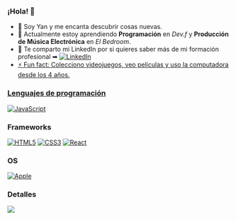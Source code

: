 ### ¡Hola! 🚀

<!--
**YandreGT/yandregt** is a ✨ _special_ ✨ repository because its `README.md` (this file) appears on your GitHub profile.

Here are some ideas to get you started:

- 🔭 I’m currently working on ...
- 🌱 I’m currently learning ...
- 👯 I’m looking to collaborate on ...
- 🤔 I’m looking for help with ...
- 💬 Ask me about ...
- 📫 How to reach me: ...
- 😄 Pronouns: ...
- ⚡ Fun fact: ...
-->
- 🔭 Soy Yan y me encanta descubrir cosas nuevas.
- 🌱 Actualmente estoy aprendiendo **Programación** en _Dev.f_ y **Producción de Música Electrónica** en _El Bedroom_. 
- 💼 Te comparto mi LinkedIn por si quieres saber más de mi formación profesional ➡ <a href="https://www.linkedin.com/in/yandregt/">
   <img src="https://camo.githubusercontent.com/8fdc1cc04c29ee0548aa86f0c3d3ca9b4e1736b51e60dbf94baf4f8aa37f411a/68747470733a2f2f696d672e736869656c64732e696f2f62616467652f4c696e6b6564496e2d626c75653f7374796c653d666c61742d737175617265266c6f676f3d6c696e6b6564696e" alt="LinkedIn" data-canonical-src="https://img.shields.io/badge/LinkedIn-blue?style=flat-square&amp;logo=linkedin" style="max-width: 100%;"> 
- ⚡ Fun fact: Colecciono videojuegos, veo películas y uso la computadora desde los 4 años.
### Lenguajes de programación
[![JavaScript](https://img.shields.io/badge/javascript-black?style=for-the-badge&logo=javascript)](https://github.com/yandregt)
   
### Frameworks
[![HTML5](https://img.shields.io/badge/html-black?style=for-the-badge&logo=html5)](https://hub.docker.com/u/yandregt)
[![CSS3](https://img.shields.io/badge/css-black?style=for-the-badge&logo=css3)](https://hub.docker.com/u/yandregt)
[![React](https://img.shields.io/badge/react-black?style=for-the-badge&logo=react)](https://github.com/yandregt)

### OS
[![Apple](https://img.shields.io/badge/apple-black?style=for-the-badge&logo=Apple)](https://github.com/yandregt)
   
### Detalles
![](http://github-profile-summary-cards.vercel.app/api/cards/profile-details?username=yandregt&theme=transparent)
